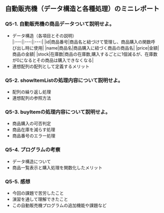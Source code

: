 ## 自動販売機（データ構造と各種処理）のミニレポート
### Q5-1. 自動販売機の商品データついて説明せよ。
* データ構造（各項目とその説明）  
|:---:|:---:|:---:|
|id|商品番号|商品名と紐づけて管理し、商品購入の関数呼び出し時に使用|
|name|商品名|商品購入に紐づく商品の商品名|
|price|金額|商品の金額|
|stock|在庫数|商品の在庫数,購入するごとに1個減るが、在庫数が0になるとその商品は購入できなくなる|
* 連想配列の配列として定義するメリット
### Q5-2. showItemListの処理内容について説明せよ。
* 配列の繰り返し処理
* 連想配列の参照方法
### Q5-3. buyItemの処理内容について説明せよ。
* 商品購入の可否判定
* 商品在庫を減らす処理
* 商品番号のエラー処理
### Q5-4. プログラムの考察
* データ構造について
* 商品一覧表示と購入処理を関数化したメリット
### Q5-5. 感想
* 今回の課題で苦労したこと
* 演習を通して理解できたこと
* この自動販売機プログラムの追加機能や課題など
